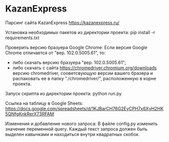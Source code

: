 # KazanExpress
Парсинг сайта KazanExpress https://kazanexpress.ru/

Установка необходимых пакетов из директории проекта:
pip install -r requirements.txt

Проверить версию бразуера Google Chrome:
Если версия Google Chrome отличается от "вер. 102.0.5005.61", то:
- либо скачать версию бразуера "вер. 102.0.5005.61";
- либо скачать с сайта https://chromedriver.chromium.org/downloads версию chromedriver,
сооветсвующую версии вашего бразера и распаковать ее в папку "./chromedriver/", расположенную
в корне проекта.

Запуск скрипта из директории проекта:
python run.py

Ссылка на таблицу в Google Sheets:
https://docs.google.com/spreadsheets/d/1KJBarCH76G2EyCPH7x6XyH2HK5QNfgKnkRerX73RFAM

Изменения и добавление нового запроса:
В файле config.py изменить значение переменной query. Каждый текст запроса должен быть выделен кавычками и находиться внутри 
квадратных скобок.
